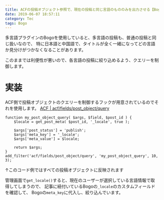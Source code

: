 ```yaml
---
title: ACFの投稿オブジェクト参照で、現在の投稿と同じ言語のもののみを出力させる【Bogo・ACF】
date: 2019-06-07 18:57:11
category: Tec
tags: Bogo
---
```


多言語プラグインのBogoを使用していると、多言語の投稿も、普通の投稿と同じ扱いなので、
特に日本語と中国語で、タイトルが全く一緒になってどの言語か見分けがつかなくなることがあります。

このままでは利便性が悪いので、各言語の投稿に絞り込めるよう、クエリーを制御します。

# 実装

ACF側で投稿オブジェクトのクエリーを制御するフックが用意されているのでそれを使用します。
[ACF | acf/fields/post_object/query](https://www.advancedcustomfields.com/resources/acf-fields-post_object-query/)

```function.php
function my_post_object_query( $args, $field, $post_id ) {
    $locale = get_post_meta( $post_id, '_locale', true );

    $args['post_status'] = 'publish';
    $args['meta_key'] = '_locale';
    $args['meta_value'] = $locale;

    return $args;
}
add_filter('acf/fields/post_object/query', 'my_post_object_query', 10, 3);
```
↑このコード例ではすべての投稿オブジェクトに反映されます



管理画面で```get_locale()```すると、現在のユーザーが選択している言語情報で取得してしまうので、
記事に紐付いているBogoの```_locale```のカスタムフィールドを確認して、
Bogoの```meta_key```に代入し、絞り込んでいます。
